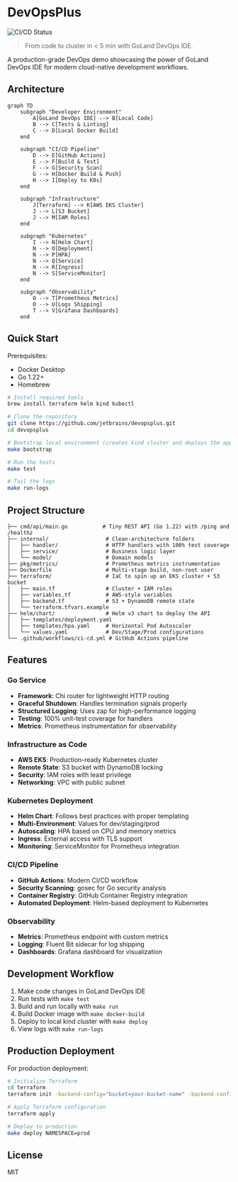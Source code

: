 # DevOpsPlus

![CI/CD Status](https://github.com/jetbrains/devopsplus/actions/workflows/ci-cd.yml/badge.svg)

> From code to cluster in < 5 min with GoLand DevOps IDE.

A production-grade DevOps demo showcasing the power of GoLand DevOps IDE for modern cloud-native development workflows.

## Architecture

```mermaid
graph TD
    subgraph "Developer Environment"
        A[GoLand DevOps IDE] --> B[Local Code]
        B --> C[Tests & Linting]
        C --> D[Local Docker Build]
    end
    
    subgraph "CI/CD Pipeline"
        D --> E[GitHub Actions]
        E --> F[Build & Test]
        F --> G[Security Scan]
        G --> H[Docker Build & Push]
        H --> I[Deploy to K8s]
    end
    
    subgraph "Infrastructure"
        J[Terraform] --> K[AWS EKS Cluster]
        J --> L[S3 Bucket]
        J --> M[IAM Roles]
    end
    
    subgraph "Kubernetes"
        I --> N[Helm Chart]
        N --> O[Deployment]
        N --> P[HPA]
        N --> Q[Service]
        N --> R[Ingress]
        N --> S[ServiceMonitor]
    end
    
    subgraph "Observability"
        O --> T[Prometheus Metrics]
        O --> U[Logs Shipping]
        T --> V[Grafana Dashboards]
    end
```

## Quick Start

Prerequisites:
- Docker Desktop
- Go 1.22+
- Homebrew

```bash
# Install required tools
brew install terraform helm kind kubectl

# Clone the repository
git clone https://github.com/jetbrains/devopsplus.git
cd devopsplus

# Bootstrap local environment (creates kind cluster and deploys the app)
make bootstrap

# Run the tests
make test

# Tail the logs
make run-logs
```

## Project Structure

```
├── cmd/api/main.go           # Tiny REST API (Go 1.22) with /ping and /healthz
├── internal/                  # Clean-architecture folders
│   ├── handler/               # HTTP handlers with 100% test coverage
│   ├── service/               # Business logic layer
│   └── model/                 # Domain models
├── pkg/metrics/               # Prometheus metrics instrumentation
├── Dockerfile                 # Multi-stage build, non-root user
├── terraform/                 # IaC to spin up an EKS cluster + S3 bucket
│   ├── main.tf                # Cluster + IAM roles
│   ├── variables.tf           # AWS-style variables
│   ├── backend.tf             # S3 + DynamoDB remote state
│   └── terraform.tfvars.example
├── helm/chart/                # Helm v3 chart to deploy the API
│   ├── templates/deployment.yaml
│   ├── templates/hpa.yaml     # Horizontal Pod Autoscaler
│   └── values.yaml            # Dev/Stage/Prod configurations
└── .github/workflows/ci-cd.yml # GitHub Actions pipeline
```

## Features

### Go Service

- **Framework**: Chi router for lightweight HTTP routing
- **Graceful Shutdown**: Handles termination signals properly
- **Structured Logging**: Uses zap for high-performance logging
- **Testing**: 100% unit-test coverage for handlers
- **Metrics**: Prometheus instrumentation for observability

### Infrastructure as Code

- **AWS EKS**: Production-ready Kubernetes cluster
- **Remote State**: S3 bucket with DynamoDB locking
- **Security**: IAM roles with least privilege
- **Networking**: VPC with public subnet

### Kubernetes Deployment

- **Helm Chart**: Follows best practices with proper templating
- **Multi-Environment**: Values for dev/staging/prod
- **Autoscaling**: HPA based on CPU and memory metrics
- **Ingress**: External access with TLS support
- **Monitoring**: ServiceMonitor for Prometheus integration

### CI/CD Pipeline

- **GitHub Actions**: Modern CI/CD workflow
- **Security Scanning**: gosec for Go security analysis
- **Container Registry**: GitHub Container Registry integration
- **Automated Deployment**: Helm-based deployment to Kubernetes

### Observability

- **Metrics**: Prometheus endpoint with custom metrics
- **Logging**: Fluent Bit sidecar for log shipping
- **Dashboards**: Grafana dashboard for visualization

## Development Workflow

1. Make code changes in GoLand DevOps IDE
2. Run tests with `make test`
3. Build and run locally with `make run`
4. Build Docker image with `make docker-build`
5. Deploy to local kind cluster with `make deploy`
6. View logs with `make run-logs`

## Production Deployment

For production deployment:

```bash
# Initialize Terraform
cd terraform
terraform init -backend-config="bucket=your-bucket-name" -backend-config="dynamodb_table=your-table-name"

# Apply Terraform configuration
terraform apply

# Deploy to production
make deploy NAMESPACE=prod
```

## License

MIT